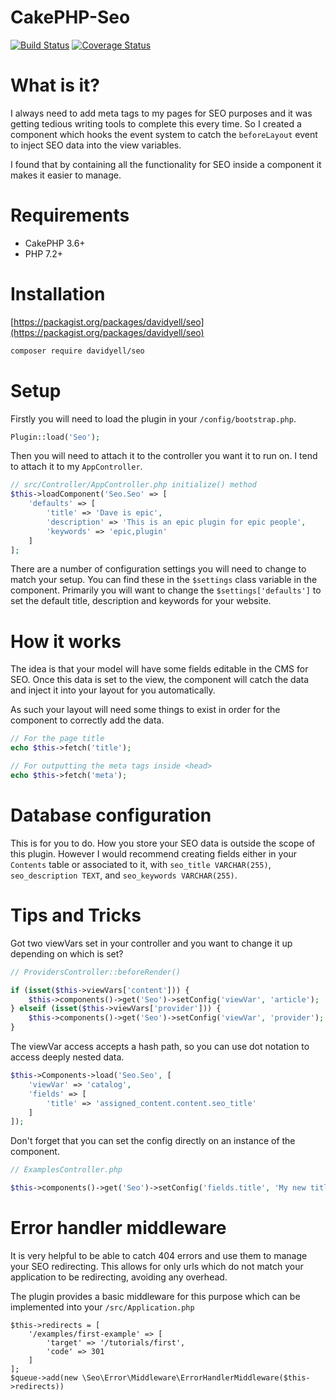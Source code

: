 CakePHP-Seo
===========
[![Build Status](https://travis-ci.org/davidyell/CakePHP-Seo.svg?branch=master)](https://travis-ci.org/davidyell/CakePHP-Seo)
[![Coverage Status](https://coveralls.io/repos/davidyell/CakePHP-Seo/badge.svg)](https://coveralls.io/r/davidyell/CakePHP-Seo)

# What is it?
I always need to add meta tags to my pages for SEO purposes and it was getting tedious writing tools to complete this 
every time. So I created a component which hooks the event system to catch the `beforeLayout` event to inject SEO 
data into the view variables.

I found that by containing all the functionality for SEO inside a component it makes it easier to manage.

# Requirements
* CakePHP 3.6+
* PHP 7.2+

# Installation
[https://packagist.org/packages/davidyell/seo](https://packagist.org/packages/davidyell/seo)

```bash
composer require davidyell/seo
```

# Setup
Firstly you will need to load the plugin in your `/config/bootstrap.php`.
```php
Plugin::load('Seo');
```

Then you will need to attach it to the controller you want it to run on. I tend to attach it to my `AppController`.

```php
// src/Controller/AppController.php initialize() method
$this->loadComponent('Seo.Seo' => [
	'defaults' => [
		'title' => 'Dave is epic',
		'description' => 'This is an epic plugin for epic people',
		'keywords' => 'epic,plugin'
	]
];
```

There are a number of configuration settings you will need to change to match your setup. You can find these in the 
`$settings` class variable in the component. Primarily you will want to change the `$settings['defaults']` to set the 
default title, description and keywords for your website.

# How it works
The idea is that your model will have some fields editable in the CMS for SEO. Once this data is set to the view, the 
component will catch the data and inject it into your layout for you automatically.

As such your layout will need some things to exist in order for the component to correctly add the data.

```php
// For the page title
echo $this->fetch('title');

// For outputting the meta tags inside <head>
echo $this->fetch('meta');
```

# Database configuration
This is for you to do. How you store your SEO data is outside the scope of this plugin. However I would recommend 
creating fields either in your `Contents` table or associated to it, with `seo_title VARCHAR(255)`, 
`seo_description TEXT`, and `seo_keywords VARCHAR(255)`. 

# Tips and Tricks
Got two viewVars set in your controller and you want to change it up depending on which is set?
```php
// ProvidersController::beforeRender()

if (isset($this->viewVars['content'])) {
    $this->components()->get('Seo')->setConfig('viewVar', 'article');
} elseif (isset($this->viewVars['provider'])) {
    $this->components()->get('Seo')->setConfig('viewVar', 'provider');
}
```

The viewVar access accepts a hash path, so you can use dot notation to access deeply nested data.

```php
$this->Components->load('Seo.Seo', [
    'viewVar' => 'catalog',
    'fields' => [
        'title' => 'assigned_content.content.seo_title'
    ]
]);
```

Don't forget that you can set the config directly on an instance of the component.

```php
// ExamplesController.php

$this->components()->get('Seo')->setConfig('fields.title', 'My new title');
```

# Error handler middleware
It is very helpful to be able to catch 404 errors and use them to manage your SEO redirecting. This allows for only urls 
which do not match your application to be redirecting, avoiding any overhead.

The plugin provides a basic middleware for this purpose which can be implemented into your `/src/Application.php`

```
$this->redirects = [
    '/examples/first-example' => [
        'target' => '/tutorials/first',
        'code' => 301
    ]
];
$queue->add(new \Seo\Error\Middleware\ErrorHandlerMiddleware($this->redirects))
```

